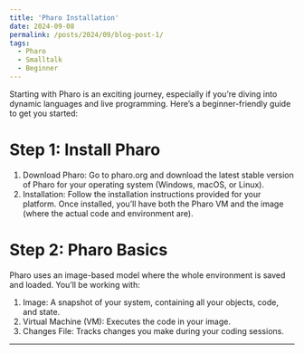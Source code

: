 ```yaml
---
title: 'Pharo Installation'
date: 2024-09-08
permalink: /posts/2024/09/blog-post-1/
tags:
  - Pharo
  - Smalltalk
  - Beginner
---
```


Starting with Pharo is an exciting journey, especially if you’re diving into dynamic languages and live programming. Here’s a beginner-friendly guide to get you started:

Step 1: Install Pharo
======
1. Download Pharo: Go to pharo.org and download the latest stable version of Pharo for your operating system (Windows, macOS, or Linux).
2. Installation: Follow the installation instructions provided for your platform. Once installed, you’ll have both the Pharo VM and the image (where the actual code and environment are).


Step 2: Pharo Basics
======
Pharo uses an image-based model where the whole environment is saved and loaded. You’ll be working with:

1. Image: A snapshot of your system, containing all your objects, code, and state.
2. Virtual Machine (VM): Executes the code in your image.
3. Changes File: Tracks changes you make during your coding sessions.

------